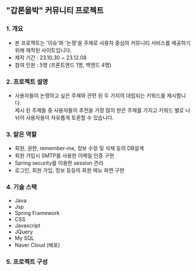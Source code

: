 ## "갑론을박" 커뮤니티 프로젝트

### 1. 개요
   * 본 프로젝트는 '이슈'와 '논쟁'을 주제로 사용자 중심의 커뮤니티 서비스를 제공하기 위해 제작된 사이트입니다.
   * 제작 기간 : 23.10.30 ~ 23.12.08
   * 참여 인원 : 5명 (프론트엔드 1명, 백엔드 4명)

    
### 2. 프로젝트 설명
   * 사용자들이 논쟁하고 싶은 주제와 관련 된 두 가지의 대립되는 키워드를 제시합니다.  
   제시 된 주제들 중 사용자들의 추천을 가장 많이 받은 주제를 가지고 키워드 별로 나뉘어 사용자들이 자유롭게 토론할 수 있습니다.


### 3. 맡은 역할
   * 회원, 권한, remember-me, 정보 수정 및 삭제 등의 DB설계
   * 회원 가입시 SMTP를 사용한 이메일 인증 구현
   * Spring security를 이용한 session 관리
   * 로그인, 회원 가입, 정보 등등의 회원 메뉴 화면 구현

    
### 4. 기술 스택
   * Java
   * Jsp
   * Spring Framework
   * CSS
   * Javascript
   * JQuery
   * My SQL
   * Naver Cloud (배포)

    
### 5. 프로젝트 구성
   
